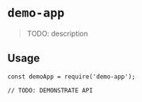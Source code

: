 # `demo-app`

> TODO: description

## Usage

```
const demoApp = require('demo-app');

// TODO: DEMONSTRATE API
```
